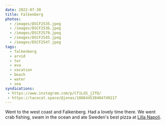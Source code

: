 ```yaml
---
date: 2022-07-30
title: Falkenberg
photos:
  - /images/DSCF2535.jpeg
  - /images/DSCF2536.jpeg
  - /images/DSCF2579.jpeg
  - /images/DSCF2545.jpeg
  - /images/DSCF2547.jpeg
tags:
  - falkenberg
  - arvid
  - tor
  - eva
  - vacation
  - beach
  - water
  - sea
syndications:
 - https://www.instagram.com/p/Cf1LdS_jZfQ/
 - https://tacocat.space/@jonas/108644538404749217
---
```


Went to the west coast and Falkenberg. Had a lovely time there. We went crab fishing, swam in the ocean and ate Sweden's best pizza at [Lilla Napoli][1].

[1]: https://lillanapoli.se
